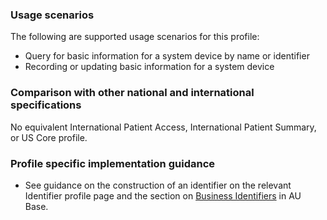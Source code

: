 ### Usage scenarios

The following are supported usage scenarios for this profile:

- Query for basic information for a system device by name or identifier
- Recording or updating basic information for a system device 


### Comparison with other national and international specifications

No equivalent International Patient Access, International Patient Summary, or US Core profile.


### Profile specific implementation guidance
- See guidance on the construction of an identifier on the relevant Identifier profile page and the section on [Business Identifiers](https://build.fhir.org/ig/hl7au/au-fhir-base/guidance.html#business-identifiers) in AU Base.

